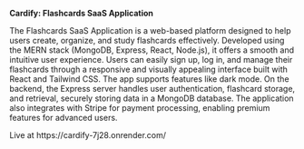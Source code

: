 <p><b>Cardify: Flashcards SaaS Application</b></p>
The Flashcards SaaS Application is a web-based platform designed to help users create, organize, and study flashcards effectively. Developed using the MERN stack (MongoDB, Express, React, Node.js), it offers a smooth and intuitive user experience.
Users can easily sign up, log in, and manage their flashcards through a responsive and visually appealing interface built with React and Tailwind CSS. The app supports features like dark mode.
On the backend, the Express server handles user authentication, flashcard storage, and retrieval, securely storing data in a MongoDB database. The application also integrates with Stripe for payment processing, enabling premium features for advanced users.
<p>Live at https://cardify-7j28.onrender.com/</p>
